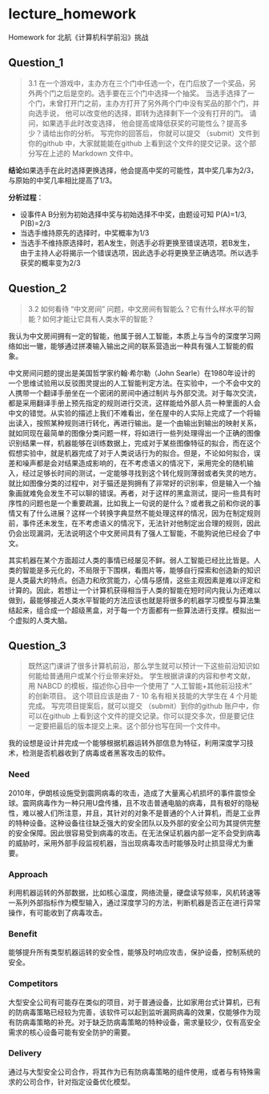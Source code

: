 # lecture_homework
Homework for 北航《计算机科学前沿》挑战 
## Question_1

> 3.1 在一个游戏中，主办方在三个门中任选一个，在门后放了一个奖品，另外两个门之后是空的。选手要在三个门中选择一个抽奖。 当选手选择了一个门，未曾打开门之前，主办方打开了另外两个门中没有奖品的那个门，并向选手说， 他可以改变他的选择，即转为选择剩下一个没有打开的门。  请问，如果选手此时改变选择， 他会提高或降低获奖的可能性么？提高多少？请给出你的分析。 写完你的回答后， 你就可以提交 （submit）文件到你的github 中，大家就能能在github 上看到这个文件的提交记录。这个部分写在上述的 Markdown 文件中。 

**结论**如果选手在此时选择更换选择，他会提高中奖的可能性，其中奖几率为2/3，与原始的中奖几率相比提高了1/3。

**分析过程**：
- 设事件A B分别为初始选择中奖与初始选择不中奖，由题设可知 P(A)=1/3, P(B)=2/3
- 当选手维持原先的选择时，中奖概率为1/3
- 当选手不维持原选择时，若A发生，则选手必将更换至错误选项，若B发生，由于主持人必将揭示一个错误选项，因此选手必将更换至正确选项。所以选手获奖的概率变为2/3


## Question_2

> 3.2 如何看待 “中文房间” 问题，中文房间有智能么？它有什么样水平的智能？如何才能让它具有人类水平的智能？  

  我认为中文房间拥有一定的智能，他属于弱人工智能，本质上与当今的深度学习网络如出一辙，能够通过拼凑输入输出之间的联系营造出一种具有强人工智能的假象。  
  
  中文房间问题的提出是美国哲学家约翰·希尔勒（John Searle）在1980年设计的一个思维试验用以反驳图灵提出的人工智能判定方法。在实验中，一个不会中文的人携带一个翻译手册坐在一个密闭的房间中通过制片与外部交流。对于每次交流，都是采用翻译手册上预先指定的规则进行交流，这样能给外部人员一种里面的人会中文的错觉。从实验的描述上我们不难看出，坐在屋中的人实际上完成了一个将输出读入，按照某种规则进行转化，再进行输出。是一个由输出到输出的映射关系，就如同现在最简单的图像分类问题一样，将如进行一些列处理得出一个正确的图像识别结果一样，机器能够在训练数据上，完成对于某些图像特征的拟合，而在这个假想实验中，就是机器完成了对于人类说话行为的拟合。但是，不论如何拟合，误差和噪声都是会对结果造成影响的，在不考虑语义的情况下，采用完全的随机输入，经过足够长时间的测试，一定能够寻找到这个转化规则薄弱或者失灵的地方。就比如图像分类的过程中，对于猫还是狗拥有了非常好的识别率，但是输入一个抽象画就难免会发生不可以聊的错误。再者，对于这样的黑盒测试，提问一些具有时序性的问题也是一个重要疏漏，比如我上一句说的是什么？或者我之前和你说的事情又有了什么进展？这样一个转换字典显然不能处理这样的情况，因为在制定规则前，事件还未发生，在不考虑语义的情况下，无法针对他制定出合理的规则，因此仍会出现漏洞，无法说明这个中文房间具有了强人工智能，不能狗说他已经会了中文。  
  
  其实机器在某个方面超过人类的事情已经屡见不鲜。弱人工智能已经比比皆是。人类的智能是多元化的，不局限于下围棋，看图片等，能够自行探索和创造新的知识是人类最大的特点。创造力和欣赏能力，心情与感情，这些主观因素是难以评定和计算的。因此，若想让一个计算机获得相当于人类的智能在短时间内我认为还难以做到，最能够接近人类水平智能的方法应该也就是将很多的机器学习模型与算法集结起来，组合成一个超级黑盒，对于每一个方面都有一些算法进行支撑。模拟出一个虚拟的人类大脑。
## Question_3

>  既然这门课讲了很多计算机前沿，那么学生就可以预计一下这些前沿知识如何能给普通用户或某个行业带来好处。 学生根据讲课的内容和参考文献，用 NABCD 的模板，描述你心目中一个使用了 “人工智能+其他前沿技术” 的创新项目。 这个项目应该是由 7 - 10 名有相关技能的大学生在 4 个月能完成。 写完项目提案后，就可以提交 （submit）到你的github 账户中，你可以在github 上看到这个文件的提交记录。你可以提交多次，但是要记住一定要把最后的版本提交上来。这个部分也写在同一个文件中。  

我的设想是设计并完成一个能够根据机器运转外部信息为特征，利用深度学习技术，检测是否机器收到了病毒或者黑客攻击的软件。

### Need  
2010年，伊朗核设施受到震网病毒的攻击，造成了大量离心机损坏的事件震惊全球。震网病毒作为一种只用U盘传播，且不攻击普通电脑的病毒，具有极好的隐秘性，难以被人们所注意，并且，其针对的对象不是普通的个人计算机，而是工业界的特种设备。这种设备往往缺乏强大的安全团队以及外部的安全公司为其提供完整的安全保障。因此很容易受到病毒的攻击。在无法保证机器内部一定不会受到病毒的威胁时，采用外部手段监视机器，当出现病毒攻击时能够及时止损显得尤为重要。

### Approach
利用机器运转的外部数据，比如核心温度，网络流量，硬盘读写频率，风机转速等一系列外部指标作为模型输入，通过深度学习的方法，判断机器是否正在进行异常操作，有可能收到了病毒攻击。

### Benefit
能够提升所有类型机器运转的安全性，能够及时响应攻击，保护设备，控制系统的安全。

### Competitors
大型安全公司有可能存在类似的项目，对于普通设备，比如家用台式计算机，已有的防病毒策略已经较为完善，该软件可以起到监听漏网病毒的效果，仅能够作为现有防病毒策略的补充。对于缺乏防病毒策略的特种设备，需求量较少，仅有高安全需求的核心设备可能有安全防护的需要。

### Delivery
通过与大型安全公司合作，将其作为已有防病毒策略的组件使用，或者与有特殊需求的公司合作，针对指定设备优化模型。
